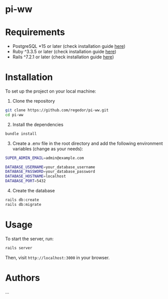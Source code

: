 # pi-ww

# Requirements
 - PostgreSQL *15 or later (check installation guide [here](https://www.postgresql.org/download/))
 - Ruby ^3.3.5 or later (check installation guide [here](https://www.ruby-lang.org/en/documentation/installation/))
 - Rails ^7.2.1 or later (check installation guide [here](https://guides.rubyonrails.org/getting_started.html))

# Installation
To set up the project on your local machine:

1. Clone the repository
```bash
git clone https://github.com/regedor/pi-ww.git
cd pi-ww
```

2. Install the dependencies
```bash
bundle install
```

3. Create a .env file in the root directory and add the following environment variables (change as your needs):
```bash
SUPER_ADMIN_EMAIL=admin@example.com

DATABASE_USERNAME=your_database_username
DATABASE_PASSWORD=your_database_password
DATABASE_HOSTNAME=localhost
DATABASE_PORT=5432
```

4. Create the database
```bash
rails db:create
rails db:migrate
```

# Usage
To start the server, run:
```bash
rails server
```
Then, visit `http://localhost:3000` in your browser.

# Authors
 ...
